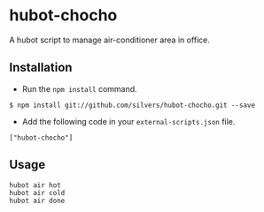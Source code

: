 hubot-chocho
==========

A hubot script to manage air-conditioner area in office.

Installation
------------


* Run the `npm install` command.

```
$ npm install git://github.com/silvers/hubot-chocho.git --save
```

* Add the following code in your `external-scripts.json` file.

```
["hubot-chocho"]
```

Usage
-----

```
hubot air hot
hubot air cold
hubot air done
```
